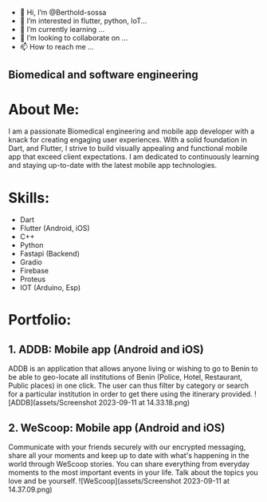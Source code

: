 - 👋 Hi, I’m @Berthold-sossa
- 👀 I’m interested in flutter, python, IoT...
- 🌱 I’m currently learning ...
- 💞️ I’m looking to collaborate on ...
- 📫 How to reach me ...


## Biomedical and software engineering

# About Me:

I am a passionate Biomedical engineering and mobile app developer with a knack for creating engaging user experiences. With a solid foundation in Dart, and Flutter, I strive to build visually appealing and functional mobile app that exceed client expectations. I am dedicated to continuously learning and staying up-to-date with the latest mobile app technologies.

# Skills:

- Dart
- Flutter (Android, iOS)
- C++
- Python
- Fastapi (Backend)
- Gradio
- Firebase
- Proteus
- IOT (Arduino, Esp)

# Portfolio:

## 1. ADDB: Mobile app (Android and iOS)

ADDB is an application that allows anyone living or wishing to go to Benin to be able to geo-locate all institutions of Benin (Police, Hotel, Restaurant, Public places) in one click.
The user can thus filter by category or search for a particular institution in order to get there using the itinerary provided.
![ADDB](assets/Screenshot 2023-09-11 at 14.33.18.png)

## 2. WeScoop: Mobile app (Android and iOS)

Communicate with your friends securely with our encrypted messaging, share all your moments and keep up to date with what's happening in the world through WeScoop stories. You can share everything from everyday moments to the most important events in your life. Talk about the topics you love and be yourself.
![WeScoop](assets/Screenshot 2023-09-11 at 14.37.09.png)



<!---
Berthold-sossa/Berthold-sossa is a ✨ special ✨ repository because its `README.md` (this file) appears on your GitHub profile.
You can click the Preview link to take a look at your changes.
--->
